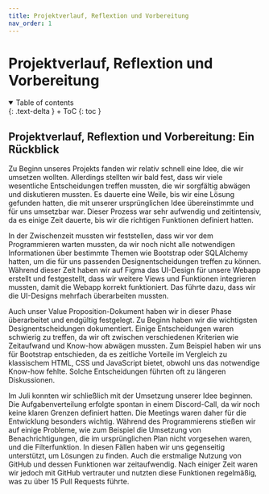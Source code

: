 ```yaml
---
title: Projektverlauf, Reflextion und Vorbereitung
nav_order: 1
---
```


# Projektverlauf, Reflextion und Vorbereitung

<details open markdown="block">
{: .text-delta }
<summary>Table of contents</summary>
+ ToC
{: toc }
</details>


## Projektverlauf, Reflextion und Vorbereitung: Ein Rückblick

Zu Beginn unseres Projekts fanden wir relativ schnell eine Idee, die wir umsetzen wollten. Allerdings stellten wir bald fest, dass wir viele wesentliche Entscheidungen treffen mussten, die wir sorgfältig abwägen und diskutieren mussten. Es dauerte eine Weile, bis wir eine Lösung gefunden hatten, die mit unserer ursprünglichen Idee übereinstimmte und für uns umsetzbar war. Dieser Prozess war sehr aufwendig und zeitintensiv, da es einige Zeit dauerte, bis wir die richtigen Funktionen definiert hatten.

In der Zwischenzeit mussten wir feststellen, dass wir vor dem Programmieren warten mussten, da wir noch nicht alle notwendigen Informationen über bestimmte Themen wie Bootstrap oder SQLAlchemy hatten, um die für uns passenden Designentscheidungen treffen zu können. Während dieser Zeit haben wir auf Figma das UI-Design für unsere Webapp erstellt und festgestellt, dass wir weitere Views und Funktionen integrieren mussten, damit die Webapp korrekt funktioniert. Das führte dazu, dass wir die UI-Designs mehrfach überarbeiten mussten.

Auch unser Value Proposition-Dokument haben wir in dieser Phase überarbeitet und endgültig festgelegt. Zu Beginn haben wir die wichtigsten Designentscheidungen dokumentiert. Einige Entscheidungen waren schwierig zu treffen, da wir oft zwischen verschiedenen Kriterien wie Zeitaufwand und Know-how abwägen mussten. Zum Beispiel haben wir uns für Bootstrap entschieden, da es zeitliche Vorteile im Vergleich zu klassischem HTML, CSS und JavaScript bietet, obwohl uns das notwendige Know-how fehlte. Solche Entscheidungen führten oft zu längeren Diskussionen.

Im Juli konnten wir schließlich mit der Umsetzung unserer Idee beginnen. Die Aufgabenverteilung erfolgte spontan in einem Discord-Call, da wir noch keine klaren Grenzen definiert hatten. Die Meetings waren daher für die Entwicklung besonders wichtig. Während des Programmierens stießen wir auf einige Probleme, wie zum Beispiel die Umsetzung von Benachrichtigungen, die im ursprünglichen Plan nicht vorgesehen waren, und die Filterfunktion. In diesen Fällen haben wir uns gegenseitig unterstützt, um Lösungen zu finden. Auch die erstmalige Nutzung von GitHub und dessen Funktionen war zeitaufwendig. Nach einiger Zeit waren wir jedoch mit GitHub vertrauter und nutzten diese Funktionen regelmäßig, was zu über 15 Pull Requests führte.